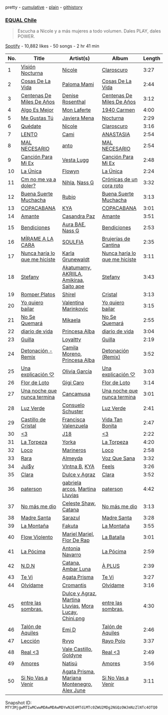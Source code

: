 pretty - [cumulative](/playlists/cumulative/37i9dQZF1DXaXeq4HFmqQR.md) - [plain](/playlists/plain/37i9dQZF1DXaXeq4HFmqQR) - [githistory](https://github.githistory.xyz/mackorone/spotify-playlist-archive/blob/main/playlists/plain/37i9dQZF1DXaXeq4HFmqQR)

### [EQUAL Chile](https://open.spotify.com/playlist/37i9dQZF1DXaXeq4HFmqQR)

> Escucha a Nicole y a más mujeres a todo volumen\. Dales PLAY, dales POWER.

[Spotify](https://open.spotify.com/user/spotify) - 10,882 likes - 50 songs - 2 hr 41 min

| No. | Title | Artist(s) | Album | Length |
|---|---|---|---|---|
| 1 | [Visión Nocturna](https://open.spotify.com/track/6qHDY0nxwj0E9oHX9i9XMS) | [Nicole](https://open.spotify.com/artist/3iIMN6aYzb6coyCECxkHaS) | [Claroscuro](https://open.spotify.com/album/0BJVfmQhzjNLJuupXUzRQ5) | 3:27 |
| 2 | [Cosas De La Vida](https://open.spotify.com/track/0WfQLUjyg5wn0zWxsOda07) | [Paloma Mami](https://open.spotify.com/artist/7rOlQwf8OuFLFQp4aydjBt) | [Cosas De La Vida](https://open.spotify.com/album/37PlSJaDNBVPHnsqhFqfK4) | 2:44 |
| 3 | [Centenas De Miles De Años](https://open.spotify.com/track/6xa21lEbZdVtQa41HDkQcY) | [Denise Rosenthal](https://open.spotify.com/artist/73SBwOgH6mrS09OyFHdR62) | [Centenas De Miles De Años](https://open.spotify.com/album/2VEb1mzailGntQVRoWqaq9) | 3:12 |
| 4 | [Algo Es Mejor](https://open.spotify.com/track/5GB8RBBzQLojlzQXtABIRp) | [Mon Laferte](https://open.spotify.com/artist/4boI7bJtmB1L3b1cuL75Zr) | [1940 Carmen](https://open.spotify.com/album/7hWWrisl7wIunR9dKiyjEL) | 4:00 |
| 5 | [Me Gustas Tú](https://open.spotify.com/track/5rKuJ17ulyXWrqtLKS4sFM) | [Javiera Mena](https://open.spotify.com/artist/6c0qylj1D1gqcUUN2P8Ofp) | [Nocturna](https://open.spotify.com/album/5vU4ilAXgThxcO2wEuPuk3) | 2:29 |
| 6 | [Quédate](https://open.spotify.com/track/3M5qMSodsDSWslchOSqTD5) | [Nicole](https://open.spotify.com/artist/3iIMN6aYzb6coyCECxkHaS) | [Claroscuro](https://open.spotify.com/album/0BJVfmQhzjNLJuupXUzRQ5) | 3:16 |
| 7 | [LENTO](https://open.spotify.com/track/4sTyc7dnCKBq7TaoNFlwzX) | [Cami](https://open.spotify.com/artist/3VCrybIJKH7UurbDcZbMmn) | [ANASTASIA](https://open.spotify.com/album/3wbzzUJD8dnfUODIpoCoHO) | 2:54 |
| 8 | [MAL NECESARIO](https://open.spotify.com/track/55M73tEx2Db51y2hXvkaY9) | [anto](https://open.spotify.com/artist/3ZDlV4860jpcqhmIincWHF) | [MAL NECESARIO](https://open.spotify.com/album/2N7E8e5LmRFUv7yRnYazyB) | 2:54 |
| 9 | [Canción Para Mi Ex](https://open.spotify.com/track/7JXdrYedUjDUn75naheO3y) | [Vesta Lugg](https://open.spotify.com/artist/4BMCoatjMD45S9nDzLVa3c) | [Canción Para Mi Ex](https://open.spotify.com/album/4cgQLvcxp6LbnBMkhMdVGq) | 2:48 |
| 10 | [La Única](https://open.spotify.com/track/6BziPWYAG689dziudR6lRl) | [Flowyn](https://open.spotify.com/artist/5yVXomAAABiwOBUQVmo375) | [La Única](https://open.spotify.com/album/0hVF3mo33JcCsECB4dM7Ay) | 2:24 |
| 11 | [Cm no me va a doler?](https://open.spotify.com/track/6qM4WikwmfjWPDGwfA83tX) | [Nihla](https://open.spotify.com/artist/74UNE9EF6heknm43N3LPMf), [Nass G](https://open.spotify.com/artist/4HVaguMub30IBWNwP1k6WF) | [Crónicas de un cora roto](https://open.spotify.com/album/0FfnQ5pL5KLaJIkZOkzfV2) | 3:32 |
| 12 | [Buena Suerte Muchacha](https://open.spotify.com/track/0g9uGFzr5N6k5kOtx0nmCv) | [Rubio](https://open.spotify.com/artist/79YjWaAoD88XGLETIsnnQV) | [Buena Suerte Muchacha](https://open.spotify.com/album/2EzDw9iglsGLvrgSnv10M0) | 3:13 |
| 13 | [COPACABANA](https://open.spotify.com/track/0hPHlk4amnX3CgVhoeEF9K) | [KYA](https://open.spotify.com/artist/1D1DNu1iQq7j7hFOlJZJyP) | [COPACABANA](https://open.spotify.com/album/2aMzComZzJaqrmcEoHKoaZ) | 3:01 |
| 14 | [Amante](https://open.spotify.com/track/63ItGyBtbfsR2zXTIxQZBz) | [Casandra Paz](https://open.spotify.com/artist/09uLTF7iK7cR3WsyhGJCoQ) | [Amante](https://open.spotify.com/album/1oHRJevcSdW6KVVZH81Uuk) | 3:51 |
| 15 | [Bendiciones](https://open.spotify.com/track/2xvN8q1au8NoWMCgoS94PY) | [Aura BAE](https://open.spotify.com/artist/7jIywNxfjSZ2Dxm6OOzQPF), [Nass G](https://open.spotify.com/artist/4HVaguMub30IBWNwP1k6WF) | [Bendiciones](https://open.spotify.com/album/3KyYw5VuRgf8q7kHWrqS8p) | 2:53 |
| 16 | [MÍRAME A LA CARA](https://open.spotify.com/track/5sewBnhP4xBE2eIoQuhCs1) | [SOULFIA](https://open.spotify.com/artist/1Q9Sx5tOmwems0qwLJZ5Cy) | [Brujerías de Cantina](https://open.spotify.com/album/4wkcKHHjFk2ZK7ou5d3Woy) | 2:35 |
| 17 | [Nunca haría lo que me hiciste](https://open.spotify.com/track/5dgtZ2R2MIZWxKnOqYrSAD) | [Karla Grunewaldt](https://open.spotify.com/artist/5w4VSeopBIU3C6uPYqunc3) | [Nunca haría lo que me hiciste](https://open.spotify.com/album/6r8vU81BXvmSWe009wQS5p) | 3:11 |
| 18 | [Stefany](https://open.spotify.com/track/2itkoR7NhZ71ORPGweN2WS) | [Akatumamy](https://open.spotify.com/artist/38DOU02BQmlcooCqxr3aSd), [AKRIILA](https://open.spotify.com/artist/39hfuTf4PHfnHgIl0QBDGL), [Amikiraa](https://open.spotify.com/artist/3xCoO7TgLAuhKkNz0uRwo2), [Saito ape](https://open.spotify.com/artist/0panVaEhbJCPqIRJfLuwap) | [Stefany](https://open.spotify.com/album/74vpSPUywXW5tWyCz7WWYx) | 3:43 |
| 19 | [Romper Platos](https://open.spotify.com/track/20kFOY6ejpGVov6BEZvTfw) | [Shirel](https://open.spotify.com/artist/5fNV5ubt46GqUpyP7Mh4Ln) | [Cristal](https://open.spotify.com/album/0k8fiM3A193BLZqPWYhWD1) | 3:13 |
| 20 | [Yo quiero bailar](https://open.spotify.com/track/4fQN9E5fyg7q8FF5fRx8z6) | [Valentina Marinkovic](https://open.spotify.com/artist/0XGcjQMRjxUa3QQxmxa4el) | [Yo quiero bailar](https://open.spotify.com/album/4ArfKzjVQOL3XNOrpktPPi) | 3:15 |
| 21 | [No Se Quemará](https://open.spotify.com/track/2OcchFUAOGEsWbMiP6cUgU) | [Mikaela](https://open.spotify.com/artist/0b5K9pKkMGu2718iqlR2Ew) | [No Se Quemará](https://open.spotify.com/album/6zI7XS07dE4mlh5c7OX7uO) | 2:55 |
| 22 | [diario de vida](https://open.spotify.com/track/2c65jE9haVYNMnIxJ5PPbQ) | [Princesa Alba](https://open.spotify.com/artist/3hvDAraTidCTjQHIc4m8P3) | [diario de vida](https://open.spotify.com/album/1QOrPPbZboW8SPmCTzlKA3) | 3:04 |
| 23 | [Guilla](https://open.spotify.com/track/4xTZL1wNVCtCrqJQUHqHdc) | [Loyaltty](https://open.spotify.com/artist/5DDpDYLDv4xasIBS6kp2wf) | [Guilla](https://open.spotify.com/album/2wvlZcsnGAzbRx6C1wUYtw) | 2:19 |
| 24 | [Detonación \- Remix](https://open.spotify.com/track/0rZwPrDw6xcWdGTSvsbLYA) | [Camila Moreno](https://open.spotify.com/artist/0SJy1J0FgP21lbvGBMKT8H), [Princesa Alba](https://open.spotify.com/artist/3hvDAraTidCTjQHIc4m8P3) | [Detonación \(Remix\)](https://open.spotify.com/album/5cFYndbz33WMXaEeE3JFGx) | 3:52 |
| 25 | [Una explicación ♡](https://open.spotify.com/track/39EG6Am3ngPyFR6D0RvlPv) | [Olivia García](https://open.spotify.com/artist/5ZLOSt2DZOG4V3nG0kDoh3) | [Una explicación ♡](https://open.spotify.com/album/6ojhXYnBSJikw6ad2RECVR) | 3:03 |
| 26 | [Flor de Loto](https://open.spotify.com/track/2MywTeCcDn6ClNrGewWeUh) | [Gigi Caro](https://open.spotify.com/artist/5tNMNTIBXGY7Hq6AyGCAR8) | [Flor de Loto](https://open.spotify.com/album/7BeWJPSCV5V47GqEXCi4wH) | 3:14 |
| 27 | [Una noche que nunca termina](https://open.spotify.com/track/5FsobFWmtzBqmUw9qNkVhE) | [Cancamusa](https://open.spotify.com/artist/6GSnSFc0O2JMkPkGcBFsNc) | [Una noche que nunca termina](https://open.spotify.com/album/0xcepcn70088Fgal5hLnsi) | 3:01 |
| 28 | [Luz Verde](https://open.spotify.com/track/1rWh6ao1TlG3LG1t7mqXBw) | [Consuelo Schuster](https://open.spotify.com/artist/1wZ9Xc5xzw5ag4rpHBdMTk) | [Luz Verde](https://open.spotify.com/album/4koqdy7p1kCvA5WgYeRTow) | 2:41 |
| 29 | [Castillo de Cristal](https://open.spotify.com/track/6EKbtOGBq4tSpn8CkoDUoq) | [Francisca Valenzuela](https://open.spotify.com/artist/2piHiUbXwUNNIvYyIOIUKt) | [Vida Tan Bonita](https://open.spotify.com/album/62cm3NBJCoTZpXJHzmUg7C) | 2:47 |
| 30 | [<3](https://open.spotify.com/track/5AKY8cSf2oXagvtUvQ2rmW) | [J18](https://open.spotify.com/artist/0DAA1By7FZlx94U5BO4d6Q) | [<3](https://open.spotify.com/album/30RTxbqOr716C3Id30XXi6) | 2:22 |
| 31 | [La Torpeza](https://open.spotify.com/track/6JkMXKXwMZbaZ2LlHIcp1h) | [Yorka](https://open.spotify.com/artist/71bG6LIwKMYALxV8WuIezn) | [La Torpeza](https://open.spotify.com/album/1GolTdQ2ho0x06r8UYQid8) | 4:20 |
| 32 | [Loco](https://open.spotify.com/track/44nbI3uV9Xy4JTQJ6eCYTL) | [Marineros](https://open.spotify.com/artist/6EwwcDTg6CKzsuWq7Xbd7D) | [Loco](https://open.spotify.com/album/07unMn9Pkm8nWxv1Kr1sdt) | 2:58 |
| 33 | [Rara](https://open.spotify.com/track/7F7Bga2mi1fYcuY7gspC2G) | [Almeyda](https://open.spotify.com/artist/3ScIhY1EejsIFbTsU87XwF) | [Voz Que Sana](https://open.spotify.com/album/1hdKat0bGuYY7vcPF9ywSp) | 3:32 |
| 34 | [Jui$y](https://open.spotify.com/track/0J6ZsFfF2vUw1lf0EbZgrQ) | [Vlntna B](https://open.spotify.com/artist/5leFwWpTacAWLAom8B2JbS), [KYA](https://open.spotify.com/artist/1D1DNu1iQq7j7hFOlJZJyP) | [Feels](https://open.spotify.com/album/789Zq50xXSDEYuLDmo56Gj) | 3:26 |
| 35 | [Clara](https://open.spotify.com/track/63q0vbXjdpzMS6EIUuv77R) | [Dulce y Agraz](https://open.spotify.com/artist/5cD6bctPV8wtKpO4o8ZtTQ) | [Clara](https://open.spotify.com/album/3Urx6Gf2iN5NPaaswZCpdq) | 3:52 |
| 36 | [paterson](https://open.spotify.com/track/3DUKYkLS0M2kM6m7tzjipR) | [gabriela arcos](https://open.spotify.com/artist/3SdRPRuSNLp9lj06iZuQlx), [Martina Lluvias](https://open.spotify.com/artist/5x24CqyDaYbM6OUjxLYkUo) | [paterson](https://open.spotify.com/album/5URw6mtoVChP5GD5la6RbF) | 4:42 |
| 37 | [No más me dio](https://open.spotify.com/track/2EjZ0hlW8Pk4VE0adAgckR) | [Celeste Shaw](https://open.spotify.com/artist/6rqnfwOhPniuJF1OxvMdYj), [Catana](https://open.spotify.com/artist/5M93gtdh8dIv85CDYnuP90) | [No más me dio](https://open.spotify.com/album/69K23XEPiqueK7o88Kdgdk) | 3:13 |
| 38 | [Madre Santa](https://open.spotify.com/track/0X7sHKrJQzOUpnYXCM7vv8) | [Sarazul](https://open.spotify.com/artist/3IUEajBsE3ojR2AY0uYMK0) | [Madre Santa](https://open.spotify.com/album/6quvoCZrrQZ5UMOI8a708G) | 3:28 |
| 39 | [La Montaña](https://open.spotify.com/track/580JHhlEFykGzMxEMepXW8) | [Fakuta](https://open.spotify.com/artist/5qW2pOdPhEkkBlsUjcGdhD) | [La Montaña](https://open.spotify.com/album/0t3VjLfrjhOCj5IHHe6dIL) | 3:55 |
| 40 | [Flow Violento](https://open.spotify.com/track/4T3F91nQLaWL8yPahQHIGi) | [Mariel Mariel](https://open.spotify.com/artist/5MbC0GPijb60evRCEQLJAz), [Flor De Rap](https://open.spotify.com/artist/3ZIZqvSbTL7mIEyXmbbXs7) | [La Batalla](https://open.spotify.com/album/0YXQIt7lz5Rsp7wpbuwhFW) | 3:01 |
| 41 | [La Pócima](https://open.spotify.com/track/3478RKENZliWK21KgkqCxs) | [Antonia Navarro](https://open.spotify.com/artist/1xmUtLnSPwuJOVGB5kZwSt) | [La Pócima](https://open.spotify.com/album/6jbhQEgpHEG63QkiTio1Oq) | 2:59 |
| 42 | [N.D.N](https://open.spotify.com/track/1QA7twQReH7kc3rusYjeWx) | [Catana](https://open.spotify.com/artist/5M93gtdh8dIv85CDYnuP90), [Ambar Luna](https://open.spotify.com/artist/3cJV9VzS3qt2MU60ilzNML) | [À PLUS](https://open.spotify.com/album/6fV1ZKfUAm1BvJzTe6yzdr) | 2:39 |
| 43 | [Te Vi](https://open.spotify.com/track/3igElj1Q0AmhWbo1fhVQfo) | [Agata Prisma](https://open.spotify.com/artist/2g2gwCr1ZcowpJeVTubUy2) | [Te Vi](https://open.spotify.com/album/3XWcjhCcNd4zVeKCL6MwNm) | 3:27 |
| 44 | [Olvídame](https://open.spotify.com/track/4eHmIsUHpMMdqKmM1l3KHy) | [Cromantis](https://open.spotify.com/artist/1ZVAn9h0YHW0KoakWnx0X1) | [Olvídame](https://open.spotify.com/album/6kqoEd9WicTit5P8AZGXyJ) | 3:16 |
| 45 | [entre las sombras,](https://open.spotify.com/track/3ni4vqftJIveWJjbSPBaqe) | [Dulce y Agraz](https://open.spotify.com/artist/5cD6bctPV8wtKpO4o8ZtTQ), [Martina Lluvias](https://open.spotify.com/artist/5x24CqyDaYbM6OUjxLYkUo), [Mora Lucay](https://open.spotify.com/artist/3gjqD5j7NaOCr4kLULEV0L), [Chini.png](https://open.spotify.com/artist/2rV1GKAvHpXO40w4lLhplz) | [entre las sombras,](https://open.spotify.com/album/2JwsMCwIT8sIXw1kAVY99p) | 4:30 |
| 46 | [Talón de Aquiles](https://open.spotify.com/track/5V9UH7jxcwo6oeDzGI9ZIg) | [Emi D](https://open.spotify.com/artist/15pp37awp1rGZNWW58bgIJ) | [Talón de Aquiles](https://open.spotify.com/album/7nNSwP5Vo6EtdZc0nLP24x) | 2:46 |
| 47 | [Lección](https://open.spotify.com/track/5W6iowe0gGIm4irPUYMWQq) | [Rvyo](https://open.spotify.com/artist/6eo5LO5tYMMvvKa6iLoY2n) | [Rayo Polo](https://open.spotify.com/album/2RIoUDe3Q75FhFtL2hGdb2) | 3:37 |
| 48 | [Real <3](https://open.spotify.com/track/1jpQZMsrBm5vlVgU6R3ESq) | [Vale Castillo](https://open.spotify.com/artist/3kQFg1b6dX3GfuQL58ANpF), [Goldyne](https://open.spotify.com/artist/6ZRH8GMlxhpZidSYj52Nwy) | [Real <3](https://open.spotify.com/album/7gGdtXOiY9goMEsWXXsk9Y) | 2:49 |
| 49 | [Amores](https://open.spotify.com/track/6izw3BxH0D0KUKIe9G0B4z) | [Natisú](https://open.spotify.com/artist/7BzSI3dTllADHzoJ2crQov) | [Amores](https://open.spotify.com/album/4zDQqmPh28oZqmgdcl1BUF) | 3:56 |
| 50 | [Si No Vas a Venir](https://open.spotify.com/track/3hidaSrCNgyYYYIWqk0EMh) | [Agata Prisma](https://open.spotify.com/artist/2g2gwCr1ZcowpJeVTubUy2), [Mariana Montenegro](https://open.spotify.com/artist/5ukVsGwdu2xaIWF4ytxBtm), [Alex June](https://open.spotify.com/artist/6AMK4ZuqWtlKaHuFdOtddO) | [Si No Vas a Venir](https://open.spotify.com/album/4vL3R4Uk9K9ufB0AgTfBly) | 3:11 |

Snapshot ID: `MTY3MjgwMTIwMCwwMDAwMDAwMDYwN2E4MTdiMTc0ZWU2MDg2NGQzOWJmNzZlNTc4OTQ0`
